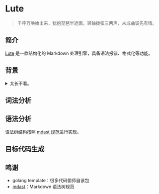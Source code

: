 # Lute

> 千呼万唤始出来，犹抱琵琶半遮面。转轴拨弦三两声，未成曲调先有情。

## 简介

[Lute](https://github.com/b3log/lute) 是一款结构化的 Markdown 处理引擎，具备语法报错、格式化等功能。

## 背景

<details>
<summary>太长不看。</summary>
<br>

关于如果实现一个 Markdown 处理器，网上众说纷纭。有的人说 Markdown 适合用正则解析，因为文法规则太简单；也有的人说 Markdown 可以用编译原理来处理，正则太难维护。

我赞同后者。之前我一直在使用其他 Markdown 处理器，他们或多或少都有些“瑕疵”：

* 对标准规范的支持不一致
* 对“怪异”的文本处理非常耗时，甚至挂死
* **对中文支持不好**

Lute 的目标是构建一个结构化的 Markdown 引擎。所谓的“结构化”指的是从输入的 MD 文本构建抽象语法树，通过操作树来进行格式化、HTML 输出等。

除了结构化，追求高性能也是很重要的目标。
</details>

## 词法分析


## 语法分析

语法树结构按照 [mdast 规范](https://github.com/syntax-tree/mdast)进行实现。

## 目标代码生成

## 鸣谢

* golang template：很多代码偷师自该包
* [mdast](https://github.com/syntax-tree/mdast)：Markdown 语法树规范
